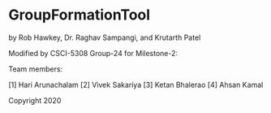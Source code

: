 # GroupFormationTool
by Rob Hawkey, Dr. Raghav Sampangi, and Krutarth Patel

Modified by CSCI-5308 Group-24 for Milestone-2:

Team members:

[1] Hari Arunachalam
[2] Vivek Sakariya
[3] Ketan Bhalerao
[4] Ahsan Kamal

Copyright 2020

